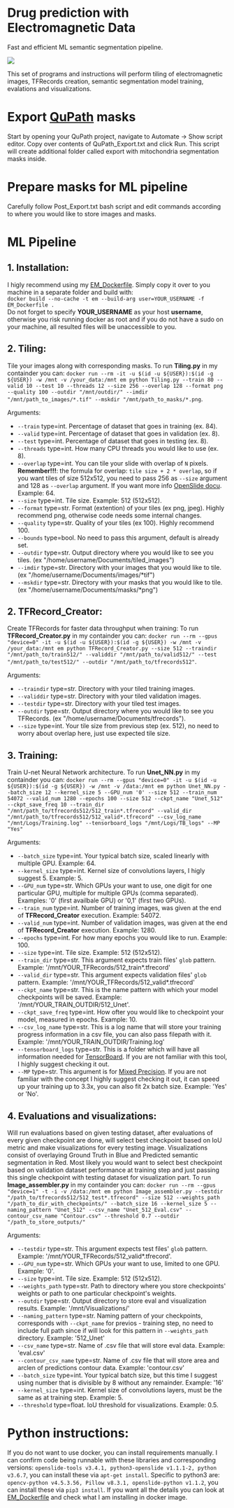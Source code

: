 # Drug prediction with Electromagnetic Data
Fast and efficient ML semantic segmentation pipeline.

![](Result.jpeg)

This set of programs and instructions will perform tiling of electromagnetic images, TFRecords creation, semantic segmentation model training, evalations and visualizations. 

# Export [QuPath](https://qupath.github.io/) masks
Start by opening your QuPath project, navigate to Automate -> Show script editor. Copy over contents of QuPath_Export.txt and click Run. This script will create additional folder called export with mitochondria segmentation masks inside. 

# Prepare masks for ML pipeline
Carefully follow Post_Export.txt bash script and edit commands according to where you would like to store images and masks.

# ML Pipeline
## 1. **Installation**:
I higly recommend using my [EM_Dockerfile](https://github.com/AlexZhurkevich/Drug-prediction-with-Electromagnetic-Data/blob/main/EM_Dockerfile). Simply copy it over to you machine in a separate folder and build with:<br/>
`docker build --no-cache -t em --build-arg user=YOUR_USERNAME -f EM_Dockerfile .`<br/>
Do not forget to specify **YOUR_USERNAME** as your host **username**, otherwise you risk running docker as root and if you do not have a sudo on your machine, all resulted files will be unaccessible to you.

## 2. **Tiling**:

Tile your images along with corresponding masks.
To run **Tiling.py** in my containder you can: `docker run --rm -it -u $(id -u ${USER}):$(id -g ${USER}) -w /mnt -v /your_data:/mnt em python Tiling.py --train 80 --valid 10 --test 10 --threads 12 --size 256 --overlap 128 --format png --quality 100 --outdir "/mnt/outdir/" --imdir "/mnt/path_to_images/*.tif" --mskdir "/mnt/path_to_masks/*.png`.

Arguments:
  - `--train` type=int. Percentage of dataset that goes in training (ex. 84).
  - `--valid` type=int. Percentage of dataset that goes in validation (ex. 8).
  - `--test` type=int. Percentage of dataset that goes in testing (ex. 8).
  - `--threads` type=int. How many CPU threads you would like to use (ex. 8).
  - `--overlap` type=int. You can tile your slide with overlap of `N` pixels. **Remember!!!**: the formula for overlap: `tile size + 2 * overlap`, so if you want tiles of size 512x512, you need to pass 256 as `--size` argument and 128 as `--overlap` argument. If you want more info [OpenSlide docu](https://openslide.org/api/python/). Example: 64.  
  - `--size` type=int. Tile size. Example: 512 (512x512).  
  - `--format` type=str. Format (extention) of your tiles (ex png, jpeg). Highly recommend png, otherwise code needs some internal changes.
  - `--quality` type=str. Quality of your tiles (ex 100). Highly recommend 100.
  - `--bounds` type=bool. No need to pass this argument, default is already set.
  - `--outdir` type=str. Output directory where you would like to see you tiles. (ex "/home/username/Documents/tiled_images")
  - `--imdir` type=str. Directory with your images that you would like to tile. (ex "/home/username/Documents/images/*tif")
  - `--mskdir` type=str. Directory with your masks that you would like to tile. (ex "/home/username/Documents/masks/*png")

## 2. **TFRecord_Creator**:

Create TFRecords for faster data throughput when training:
To run **TFRecord_Creator.py** in my containder you can: `docker run --rm --gpus "device=0" -it -u $(id -u ${USER}):$(id -g ${USER}) -w /mnt -v /your_data:/mnt em python TFRecord_Creator.py --size 512 --traindir "/mnt/path_to/train512/" --validdir "/mnt/path_to/valid512/" --test "/mnt/path_to/test512/" --outdir "/mnt/path_to/tfrecords512"`.

Arguments:
  - `--traindir` type=str. Directory with your tiled training images.
  - `--validdir` type=str. Directory with your tiled validation images.
  - `--testdir` type=str. Directory with your tiled test images.
  - `--outdir` type=str. Output directory where you would like to see you TFRecords. (ex "/home/username/Documents/tfrecords").
  - `--size` type=int. Your tile size from previous step (ex. 512), no need to worry about overlap here, just use expected tile size.
 
## 3. **Training**:

Train U-net Neural Network architecture.
To run **Unet_NN.py** in my containder you can: `docker run --rm --gpus "device=0" -it -u $(id -u ${USER}):$(id -g ${USER}) -w /mnt -v /data:/mnt em python Unet_NN.py --batch_size 12 --kernel_size 5 --GPU_num '0' --size 512 --train_num 54072 --valid_num 1280 --epochs 100 --size 512 --ckpt_name "Unet_512" --ckpt_save_freq 10 --train_dir "/mnt/path_to/tfrecords512/512_train*.tfrecord" --valid_dir "/mnt/path_to/tfrecords512/512_valid*.tfrecord" --csv_log_name "/mnt/Logs/Training.log" --tensorboard_logs "/mnt/Logs/TB_logs" --MP "Yes"`

Arguments:
  - `--batch_size` type=int. Your typical batch size, scaled linearly with multiple GPU. Example: 64.
  - `--kernel_size` type=int. Kernel size of convolutions layers, I higly suggest 5. Example: 5.
  - `--GPU_num` type=str. Which GPUs your want to use, one digit for one particular GPU, multiple for multiple GPUs (comma separated). Examples: '0' (first availbale GPU) or '0,1' (first two GPUs).
  - `--train_num` type=int. Number of training images, was given at the end of **TFRecord_Creator** execution. Example: 54072.
  - `--valid_num` type=int. Number of validation images, was given at the end of **TFRecord_Creator** execution. Example: 1280.
  - `--epochs` type=int. For how many epochs you would like to run. Example: 100.
  - `--size` type=int. Tile size. Example: 512 (512x512).  
  - `--train_dir` type=str. This argument expects train files' `glob` pattern. Example: '/mnt/YOUR_TFRecords/512_train*.tfrecord'
  - `--valid_dir` type=str. This argument expects validation files' `glob` pattern. Example: '/mnt/YOUR_TFRecords/512_valid*.tfrecord'
  - `--ckpt_name` type=str. This is the name pattern with which your model checkpoints will be saved. Example: '/mnt/YOUR_TRAIN_OUTDIR/512_Unet'.
  - `--ckpt_save_freq` type=int. How ofter you would like to checkpoint your model, measured in epochs. Example: 10.
  - `--csv_log_name` type=str. This is a log name that will store your training progress information in a csv file, you can also pass filepath with it. Example: '/mnt/YOUR_TRAIN_OUTDIR/Training.log'
  - `--tensorboard_logs` type=str. This is a folder which will have all information needed for [TensorBoard](https://www.tensorflow.org/tensorboard/get_started). If you are not familiar with this tool, I highly suggest checking it out. 
  - `--MP` type=str. This argument is for [Mixed Precision](https://docs.nvidia.com/deeplearning/performance/mixed-precision-training/index.html). If you are not familiar with the concept I highly suggest checking it out, it can speed up your training up to 3.3x, you can also fit 2x batch size. Example: 'Yes' or 'No'.
  
## 4. **Evaluations and visualizations**:

Will run evaluations based on given testing dataset, after evaluations of every given checkpoint are done, will select best checkpoint based on IoU metric and make visualizations for every testing image. Visualizations consist of overlaying Ground Truth in Blue and Predicted semantic segmentation in Red. Most likely you would want to select best checkpoint based on validation dataset performance at training step and just passing this single checkpoint with testing dataset for visualization part. 
To run **Image_assembler.py** in my containder you can: `docker run --rm --gpus "device=1" -t -i -v /data:/mnt em python Image_assembler.py --testdir "/path_to/tfrecords512/512_test*.tfrecord" --size 512 --weights_path "/path_to_dir_with_checkpoints/" --batch_size 16 --kernel_size 5 --naming_pattern "Unet_512" --csv_name "Unet_512_Eval.csv" --contour_csv_name "Contour.csv" --threshold 0.7 --outdir "/path_to_store_outputs/"`

Arguments:
  - `--testdir` type=str. This argument expects test files' `glob` pattern. Example: '/mnt/YOUR_TFRecords/512_valid*.tfrecord'.
  - `--GPU_num` type=str. Which GPUs your want to use, limited to one GPU. Example: '0'.
  - `--size` type=int. Tile size. Example: 512 (512x512).
  - `--weights_path` type=str. Path to directory where you store checkpoints' weights or path to one particular checkpoint's weights.
  - `--outdir` type=str. Output directory to store eval and visualization results. Example: '/mnt/Visualizations/'
  - `--naming_pattern` type=str. Naming pattern of your checkpoints, corresponds with `--ckpt_name` for previos - training step, no need to include full path since if will look for this pattern in `--weights_path` directory. Example: '512_Unet'
  - `--csv_name` type=str. Name of .csv file that will store eval data. Example: 'eval.csv'
  - `--contour_csv_name` type=str. Name of .csv file that will store area and arclen of predictions contour data. Example: 'contour.csv'
  - `--batch_size` type=int. Your typical batch size, but this time I suggest using number that is divisible by 8 without any remainder. Example: '16'
  - `--kernel_size` type=int. Kernel size of convolutions layers, must be the same as at training step. Example: 5.
  - `--threshold` type=float. IoU threshold for visualizations. Example: 0.5.
  
 # Python instructions:
 If you do not want to use docker, you can install requirements manually.
 I can confirm code being runnable with these libraries and corresponding versions: `openslide-tools v3.4.1, python3-openslide v1.1.1-2, python v3.6.7`, you can install these via `apt-get install`. Specific to python3 are: `opencv-python v4.5.3.56, Pillow v8.3.1, openslide-python v1.1.2`, you can install these via `pip3 install`. If you want all the details you can look at [EM_Dockerfile](https://github.com/AlexZhurkevich/Drug-prediction-with-Electromagnetic-Data/blob/main/EM_Dockerfile) and check what I am installing in docker image. 
